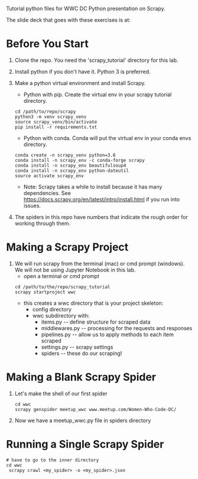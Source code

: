 
Tutorial python files for WWC DC Python presentation on Scrapy.

The slide deck that goes with these exercises is at: <TODO>

# Before You Start

1. Clone the repo. You need the 'scrapy_tutorial' directory for this lab.
2. Install python if you don't have it. Python 3 is preferred.
3. Make a python virtual environment and install Scrapy.

    * Python with pip. Create the virtual env in your scrapy tutorial directory.
    ```
    cd /path/to/repo/scrapy
    python3 -m venv scrapy_venv
    source scrapy_venv/bin/activate
    pip install -r requirements.txt
    ```

    * Python with conda. Conda will put the virtual env in your conda envs directory.
    ```
    conda create -n scrapy_venv python=3.6
    conda install -n scrapy_env -c conda-forge scrapy
    conda install -n scrapy_env beautifulsoup4
    conda install -n scrapy_env python-dateutil
    source activate scrapy_env
    ```
	
	* Note: Scrapy takes a while to install because it has many dependencies. See https://docs.scrapy.org/en/latest/intro/install.html if you run into issues.
4. The spiders in this repo have numbers that indicate the rough order for working through them.

# Making a Scrapy Project

1. We will run scrapy from the terminal (mac) or cmd prompt (windows). We will not 
be using Jupyter Notebook in this lab.
	* open a terminal or cmd prompt
	```
    cd /path/to/the/repo/scrapy_tutorial
    scrapy startproject wwc
    ```
    * this creates a wwc directory that is your project skeleton:
        * config directory
        * wwc subdirectory with:
            * items.py -- define structure for scraped data
            * middlewares.py -- processing for the requests and responses
            * pipelines.py -- allow us to apply methods to each item scraped
            * settings.py -- scrapy settings
            * spiders -- these do our scraping!

# Making a Blank Scrapy Spider
1. Let's make the shell of our first spider
    ```
    cd wwc
    scrapy genspider meetup_wwc www.meetup.com/Women-Who-Code-DC/
    ```
2. Now we have a meetup_wwc.py file in spiders directory

# Running a Single Scrapy Spider
  ```
  # have to go to the inner directory
  cd wwc 
   scrapy crawl <my_spider> -o <my_spider>.json
  ```
